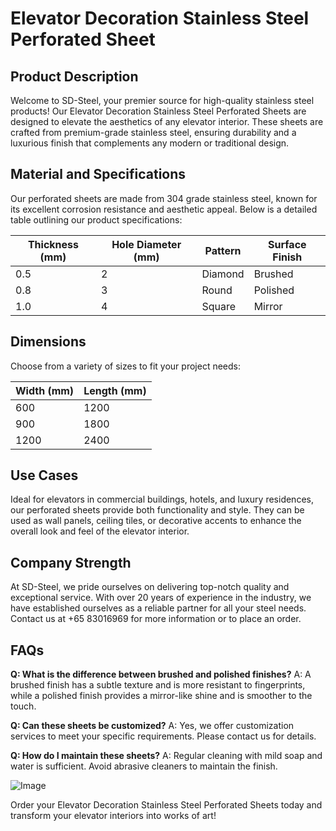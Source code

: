 # Elevator Decoration Stainless Steel Perforated Sheet

## Product Description

Welcome to SD-Steel, your premier source for high-quality stainless steel products! Our Elevator Decoration Stainless Steel Perforated Sheets are designed to elevate the aesthetics of any elevator interior. These sheets are crafted from premium-grade stainless steel, ensuring durability and a luxurious finish that complements any modern or traditional design.

## Material and Specifications

Our perforated sheets are made from 304 grade stainless steel, known for its excellent corrosion resistance and aesthetic appeal. Below is a detailed table outlining our product specifications:

| Thickness (mm) | Hole Diameter (mm) | Pattern | Surface Finish |
|----------------|--------------------|---------|----------------|
| 0.5            | 2                  | Diamond | Brushed        |
| 0.8            | 3                  | Round   | Polished       |
| 1.0            | 4                  | Square  | Mirror         |

## Dimensions

Choose from a variety of sizes to fit your project needs:

| Width (mm) | Length (mm) |
|------------|-------------|
| 600        | 1200        |
| 900        | 1800        |
| 1200       | 2400        |

## Use Cases

Ideal for elevators in commercial buildings, hotels, and luxury residences, our perforated sheets provide both functionality and style. They can be used as wall panels, ceiling tiles, or decorative accents to enhance the overall look and feel of the elevator interior.

## Company Strength

At SD-Steel, we pride ourselves on delivering top-notch quality and exceptional service. With over 20 years of experience in the industry, we have established ourselves as a reliable partner for all your steel needs. Contact us at +65 83016969 for more information or to place an order.

## FAQs

**Q: What is the difference between brushed and polished finishes?**
A: A brushed finish has a subtle texture and is more resistant to fingerprints, while a polished finish provides a mirror-like shine and is smoother to the touch.

**Q: Can these sheets be customized?**
A: Yes, we offer customization services to meet your specific requirements. Please contact us for details.

**Q: How do I maintain these sheets?**
A: Regular cleaning with mild soap and water is sufficient. Avoid abrasive cleaners to maintain the finish.

![Image](https://github.com/user-attachments/assets/2567258e-e124-4816-932d-1809bd27ef0b)

Order your Elevator Decoration Stainless Steel Perforated Sheets today and transform your elevator interiors into works of art!